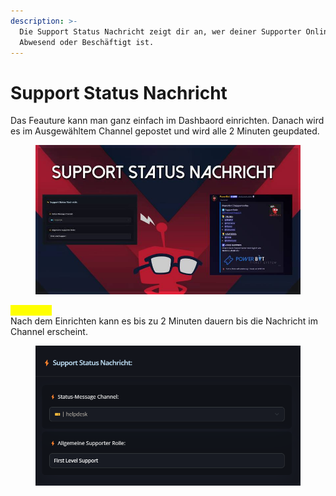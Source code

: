 ```yaml
---
description: >-
  Die Support Status Nachricht zeigt dir an, wer deiner Supporter Online,
  Abwesend oder Beschäftigt ist.
---
```


# Support Status Nachricht

Das Feauture kann man ganz einfach im Dashbaord einrichten. Danach wird es im Ausgewähltem Channel gepostet und wird alle 2 Minuten geupdated.

<figure><img src="../.gitbook/assets/12-11-2024-994975619521712219_supportstatusnachricht.jpg" alt=""><figcaption></figcaption></figure>

<mark style="color:yellow;">**HINWEIS:**</mark> \
Nach dem Einrichten kann es bis zu 2 Minuten dauern bis die Nachricht im Channel erscheint.

<figure><img src="../.gitbook/assets/msedge_iN04MlvG3J.png" alt=""><figcaption></figcaption></figure>

